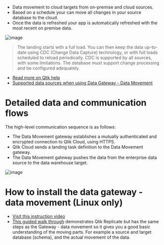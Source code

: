- Data movement to cloud targets from on-premise and cloud sources. 
- Based on a schedule your can move all changes in your source database to the cloud.
- Once the data is refreshed your app is automatically refreshed with the most recent on premise data.

![image](https://github.com/QHose/QRSMeteor/assets/12411165/aa30edb5-8ffd-4915-8b42-cecb581a0532)

> The landing starts with a full load. You can then keep the data up-to-date using CDC (Change Data Capture) technology, or with full loads scheduled to reload periodically. CDC is supported by all sources, with some limitations. The database must support change processing and be configured adequately.

- [Read more on Qlik help](https://help.qlik.com/en-US/cloud-services/Subsystems/Hub/Content/Sense_Hub/Gateways/replication-gateway.htm)
- [Supported data sources when using Data Gateway - Data Movement](https://help.qlik.com/en-US/cloud-services/Subsystems/Hub/Content/Sense_Hub/DataIntegration/SourcesConnections/supported-sources.htm)

# Detailed data and communication flows

The high-level communication sequence is as follows:  
- The Data Movement gateway establishes a mutually authenticated and encrypted connection to Qlik Cloud, using HTTPS.  
- Qlik Cloud sends a landing task definition to the Data Movement gateway.  
- The Data Movement gateway pushes the data from the enterprise data source to the data warehouse target.

![image](https://github.com/QHose/QRSMeteor/assets/12411165/189d3063-68fe-4107-9c7c-dd3783a61f05)

# How to install the data gateway - data movement (Linux only)
- [Visit this instruction video](https://youtu.be/auTmbSMfM4M)
- [This guided walk through](https://webapps.qlik.com/agile-dw-automation-part1/index.html) demonstrates Qlik Replicate but has the same steps as the Gateway - data movement so it gives you a good basic understanding of the moving parts. For example a source and target database (schema), and the actual movement of the data. 

